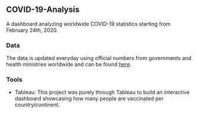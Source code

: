 ## COVID-19-Analysis

A dashboard analyzing worldwide COVID-19 statistics starting from February 24th, 2020.

### Data

The data is updated everyday using official numbers from governments and health ministries worldwide and can be found [here](https://public.tableau.com/views/COVID-19VaccinationAnalysis/COVIDVaccineTracker?:language=en-US&publish=yes&:display_count=n&:origin=viz_share_link).

### Tools

- Tableau: This project was purely through Tableau to build an interactive dashboard showcasing how many people are vaccinated per country/continent.

